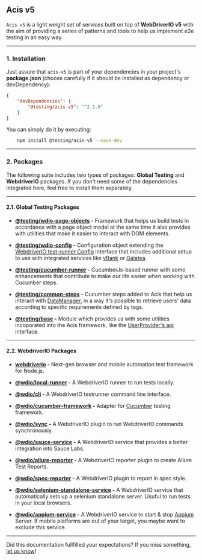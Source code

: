 ## Acis v5

`Acis v5` is a light weight set of services built on top of **WebDriverIO v5** with the aim of providing a series of patterns and tools to help us implement e2e testing in an easy way.  

-----------------------

### 1. Installation

Just assure that `acis-v5` is part of your dependencies in your project's **package.json** (choose carefully if it should be installed as dependency or devDependency):

```json
{
    "devDependencies": {
        "@testing/acis-v5": "^2.1.6"
    }
}
```

You can simply do it by executing:

```bash
    npm install @testing/acis-v5 --save-dev
```    

-----------------------

### 2. Packages

The following suite includes two types of packages: **Global Testing** and **WebdriverIO** packages. If you don't need some of the dependencies integrated here, feel free to install them separately. 

---

#### 2.1. Global Testing Packages  

- **[@testing/wdio-page-objects](https://globaldevtools.bbva.com/bitbucket/projects/BGT/repos/e2e-js-framework/browse/packages/wdio-page-objects/README.md) -** Framework that helps us build tests in accordance with a page object model at the same time it also provides with utilities that make it easier to interact with DOM elements.

- **[@testing/wdio-config](https://globaldevtools.bbva.com/bitbucket/projects/BGT/repos/e2e-js-framework/browse/packages/wdio-config/README.md) -** Configuration object extending the [WebdriverIO test-runner Config](https://webdriver.io/docs/options) interface that includes additional setup to use with integrated services like [vBank](https://globaldevtools.bbva.com/bitbucket/projects/BGT/repos/vbank-cloud/browse) or [Galatea](https://globaldevtools.bbva.com/bitbucket/projects/BGT/repos/galatea/browse).  

- **[@testing/cucumber-runner](https://globaldevtools.bbva.com/bitbucket/projects/BGT/repos/e2e-js-framework/browse/packages/cucumber-runner/README.md) -** CucumberJs-based runner with some enhancements that contribute to make our life easier when working with Cucumber steps.

- **[@testing/common-steps](https://globaldevtools.bbva.com/bitbucket/projects/BGT/repos/e2e-js-framework/browse/packages/common-steps/README.md) -** Cucumber steps added to Acis that help us interact with [DataManager](https://globaldevtools.bbva.com/bitbucket/projects/BGT/repos/data-manager/browse/README.md), in a way it's possible to retrieve users' data according to specific requirements defined by tags.

- **[@testing/base](https://globaldevtools.bbva.com/bitbucket/projects/BGT/repos/e2e-js-framework/browse/packages/base/README.md) -** Module which provides us with some utilities incoporated into the Acis framework, like the [UserProvider's api](https://globaldevtools.bbva.com/bitbucket/projects/BGT/repos/e2e-js-framework/browse/packages/base/docs/classes/UserProvider.md) interface.

---

#### 2.2. WebdriverIO Packages

- **[webdriverio](https://github.com/webdriverio/webdriverio/tree/main/packages/webdriverio) -** Next-gen browser and mobile automation test framework for Node.js.

- **[@wdio/local-runner](https://github.com/webdriverio/webdriverio/tree/main/packages/wdio-local-runner) -** A WebdriverIO runner to run tests locally.

- **[@wdio/cli](https://github.com/webdriverio/webdriverio/tree/main/packages/wdio-cli) -** A WebdriverIO testrunner command line interface.

- **[@wdio/cucumber-framework](https://github.com/webdriverio/webdriverio/tree/main/packages/wdio-cucumber-framework) -** Adapter for [Cucumber](https://cucumber.io/) testing framework.

- **[@wdio/sync](https://github.com/webdriverio/webdriverio/tree/main/packages/wdio-sync) -** A WebdriverIO plugin to run WebdriverIO commands synchronously.

- **[@wdio/sauce-service](https://github.com/webdriverio/webdriverio/tree/main/packages/wdio-sauce-service) -** A WebdriverIO service that provides a better integration into Sauce Labs.

- **[@wdio/allure-reporter](https://github.com/webdriverio/webdriverio/tree/main/packages/wdio-allure-reporter) -** A WebdriverIO reporter plugin to create Allure Test Reports. 

- **[@wdio/spec-reporter](https://github.com/webdriverio/webdriverio/tree/main/packages/wdio-spec-reporter) -** A WebdriverIO plugin to report in spec style. 

- **[@wdio/selenium-standalone-service](https://github.com/webdriverio/webdriverio/tree/main/packages/wdio-selenium-standalone-service) -** A WebdriverIO service that automatically sets up a selenium standalone server. Usuful to run tests in your local browsers.

- **[@wdio/appium-service](https://github.com/webdriverio/webdriverio/tree/main/packages/wdio-appium-service) -** A WebdriverIO service to start & stop [Appium](https://appium.io/docs/en/about-appium/intro/) Server. If mobile platforms are out of your target, you maybe want to exclude this service.  

---

Did this documentation fullfilled your expectations? If you miss something, [let us know](mailto:testing.global.group@bbva.com)!